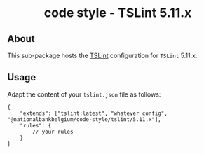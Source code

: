 <h1 align="center">
   code style - TSLint 5.11.x
</h1>

## About

This sub-package hosts the [TSLint](https://palantir.github.io/tslint/) configuration for `TSLint` 5.11.x.

## Usage

Adapt the content of your `tslint.json` file as follows:

```text
{
	"extends": ["tslint:latest", "whatever config", "@nationalbankbelgium/code-style/tslint/5.11.x"],
	"rules": {
		// your rules
	}
}
```
